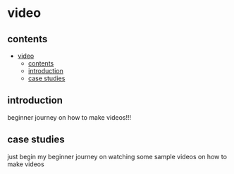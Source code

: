 # video

## contents

- [video](#video)
  - [contents](#contents)
  - [introduction](#introduction)
  - [case studies](#case-studies)

## introduction

beginner journey on how to make videos!!!

## case studies 

just begin my beginner journey on watching some sample videos on how to make videos

